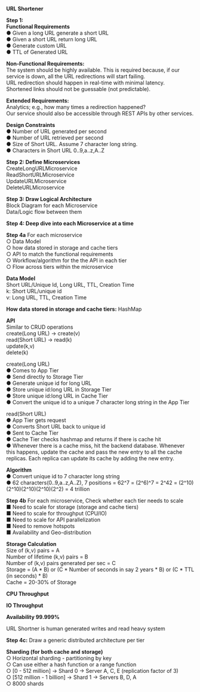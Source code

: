 <b>URL Shortener</b><br>

<b>Step 1:</b><br> 
<b>Functional Requirements</b><br>
● Given a long URL generate a short URL<br>
● Given a short URL return long URL<br>
● Generate custom URL<br>
● TTL of Generated URL<br>

<b>Non-Functional Requirements:</b><br>
The system should be highly available. This is required because, if our service is down, all the URL redirections will start failing.<br>
URL redirection should happen in real-time with minimal latency.<br>
Shortened links should not be guessable (not predictable).<br>

<b>Extended Requirements:</b><br>
Analytics; e.g., how many times a redirection happened?<br>
Our service should also be accessible through REST APIs by other services.<br>

<b>Design Constraints</b><br>
● Number of URL generated per second<br>
● Number of URL retrieved per second<br>
● Size of Short URL. Assume 7 character long string.<br>
● Characters in Short URL 0..9,a..z,A..Z<br>

<b>Step 2: Define Microservices</b><br>
CreateLongURLMicroservice<br>
ReadShortURLMicroservice<br>
UpdateURLMicroservice<br>
DeleteURLMicroservice<br>

<b>Step 3: Draw Logical Architecture</b><br>
Block Diagram for each Microservice<br>
Data/Logic flow between them<br>

<b>Step 4: Deep dive into each Microservice at a time</b><br>

<b>Step 4a</b>
For each microservice <br>
○ Data Model <br>
○ how data stored in storage and cache tiers<br>
○ API to match the functional requirements<br>
○ Workflow/algorithm for the the API in each tier<br>
○ Flow across tiers within the microservice<br>

<b>Data Model</b><br>
Short URL/Unique Id, Long URL, TTL, Creation Time<br>
k: Short URL/unique id<br>
v: Long URL, TTL, Creation Time<br>

<b>How data stored in storage and cache tiers:</b> HashMap<br>

<b>API</b><br> 
Similar to CRUD operations<br>
create(Long URL) -> create(v)<br>
read(Short URL) -> read(k)<br>
update(k,v)<br>
delete(k)<br>

create(Long URL)<br>
● Comes to App Tier<br>
● Send directly to Storage Tier<br>
● Generate unique id for long URL<br>
● Store unique id:long URL in Storage Tier<br>
● Store unique id:long URL in Cache Tier<br>
● Convert the unique id to a unique 7 character long string in the App Tier<br>

read(Short URL)<br>
● App Tier gets request<br>
● Converts Short URL back to unique id<br>
● Sent to Cache Tier<br>
● Cache Tier checks hashmap and returns if there is cache hit<br>
● Whenever there is a cache miss, hit the backend database. Whenever this happens, update the cache and pass the new entry to all the cache replicas. Each replica can update its cache by adding the new entry.

<b>Algorithm</b><br>
● Convert unique id to 7 character long string<br>
● 62 characters(0..9,a..z,A..Z), 7 positions = 62^7 = (2^6)^7 = 2^42 = (2^10)(2^10)(2^10)(2^10)(2^2) = 4 trillion<br>

<b>Step 4b</b>
For each microservice, Check whether each tier needs to scale<br>
■ Need to scale for storage (storage and cache tiers)<br>
■ Need to scale for throughput (CPU/IO)<br>
■ Need to scale for API parallelization<br>
■ Need to remove hotspots<br>
■ Availability and Geo-distribution<br>

<b>Storage Calculation</b><br>
Size of (k,v) pairs = A<br>
Number of lifetime (k,v) pairs = B<br>
Number of (k,v) pairs generated per sec = C<br>
Storage = (A * B)  or (C * Number of seconds in say 2 years * B) or (C * TTL (in seconds) * B)<br>
Cache = 20-30% of Storage<br>

<b>CPU Throughput</b><br>

<b>IO Throughput</b><br>

<b>Availability 99.999%</b><br>

URL Shortner is human generated writes and read heavy system<br>

<b>Step 4c:</b> Draw a generic distributed architecture per tier<br>

<b>Sharding (for both cache and storage) </b><br>
○ Horizontal sharding - partitioning by key<br>
○ Can use either a hash function or a range function<br>
○ [0 - 512 million] -> Shard 0 -> Server A, C, E (replication factor of 3)<br>
○ [512 million - 1 billion] -> Shard 1 -> Servers B, D, A<br>
○ 8000 shards<br>







